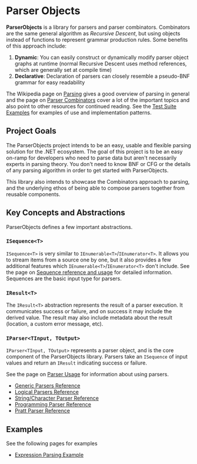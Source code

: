 # Parser Objects

**ParserObjects** is a library for parsers and parser combinators. Combinators are the same general algorithm as *Recursive Descent*, but using objects instead of functions to represent grammar production rules. Some benefits of this approach include:

1. **Dynamic**: You can easily construct or dynamically modify parser object graphs at runtime (normal Recursive Descent uses method references, which are generally set at compile time)
1. **Declarative**: Declaration of parsers can closely resemble a pseudo-BNF grammar for easy readability

The Wikipedia page on [Parsing](https://en.wikipedia.org/wiki/Parsing#Computer_languages) gives a good overview of parsing in general and the page on [Parser Combinators](https://en.wikipedia.org/wiki/Parser_combinator) cover a lot of the important topics and also point to other resources for continued reading. See the [Test Suite Examples](https://github.com/Whiteknight/ParserObjects/tree/master/ParserObjects.Tests/Examples) for examples of use and implementation patterns.

## Project Goals

The ParserObjects project intends to be an easy, usable and flexible parsing solution for the .NET ecosystem. The goal of this project is to be an easy on-ramp for developers who need to parse data but aren't necessarily experts in parsing theory. You don't need to know BNF or CFG or the details of any parsing algorithm in order to get started with ParserObjects.

This library also intends to showcase the Combinators approach to parsing, and the underlying ethos of being able to compose parsers together from reusable components. 

## Key Concepts and Abstractions

ParserObjects defines a few important abstractions.

### `ISequence<T>`

`ISequence<T>` is very similar to `IEnumerable<T>`/`IEnumerator<T>`. It allows you to stream items from a source one by one, but it also provides a few additional features which `IEnumerable<T>`/`IEnumerator<T>` don't include. See the page on [Sequence reference and usage](sequences.md) for detailed information. Sequences are the basic input type for parsers.

### `IResult<T>`

The `IResult<T>` abstraction represents the result of a parser execution. It communicates success or failure, and on success it may include the derived value. The result may also include metadata about the result (location, a custom error message, etc).

### `IParser<TInput, TOutput>`

`IParser<TInput, TOutput>` represents a parser object, and is the core component of the ParserObjects library. Parsers take an `ISequence` of input values and return an `IResult` indicating success or failure.

See the page on [Parser Usage](parser_usage.md) for information about using parsers. 

* [Generic Parsers Reference](parsers_core.md)
* [Logical Parsers Reference](parsers_logical.md)
* [String/Character Parser Reference](parsers_chars.md)
* [Programming Parser Reference](parsers_programming.md)
* [Pratt Parser Reference](parsers_pratt.md)

## Examples

See the following pages for examples

* [Expression Parsing Example](expression_example.md)